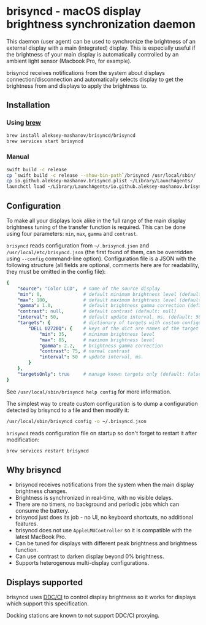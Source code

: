 # brisyncd - macOS display brightness synchronization daemon

This daemon (user agent) can be used to synchronize the brightness of an
external display with a main (integrated) display. This is especially useful if
the brightness of your main display is automatically controlled by an ambient
light sensor (Macbook Pro, for example).

brisyncd receives notifications from the system about displays
connection/disconnection and automatically selects display to get the
brightness from and displays to apply the brightness to.

## Installation

### Using [brew](https://brew.sh/)

```sh
brew install aleksey-mashanov/brisyncd/brisyncd
brew services start brisyncd
```

### Manual

```sh
swift build -c release
cp `swift build -c release --show-bin-path`/brisyncd /usr/local/sbin/
cp io.github.aleksey-mashanov.brisyncd.plist ~/Library/LaunchAgents/
launchctl load ~/Library/LaunchAgents/io.github.aleksey-mashanov.brisyncd.plist
```

## Configuration

To make all your displays look alike in the full range of the main display
brightness tuning of the transfer function is required. This can be done using
four parameters: `min`, `max`, `gamma` and `contrast`.

`brisyncd` reads configuration from `~/.brisyncd.json` and `/usr/local/etc/brisyncd.json`
(the first found of them, can be overridden using `--config` command-line option).
Configuration file is a JSON with the following structure (all fields are optional,
comments here are for readability, they must be omitted in the config file):

```yaml
{
    "source": "Color LCD",  # name of the source display
    "min": 0,               # default minimum brightness level (default: 0)
    "max": 100,             # default maximum brightness level (default: 100)
    "gamma": 1.0,           # default brightness gamma correction (default: 1.0)
    "contrast": null,       # default contrast (default: null)
    "interval": 50,         # default update interval, ms. (default: 50)
    "targets": {            # dictionary of targets with custom configuration
        "DELL U2720Q": {    # keys of the dict are names of the target displays
            "min": 35,      # minimum brightness level
            "max": 85,      # maximum brightness level
            "gamma": 2.2,   # brightness gamma correction
            "contrast": 75, # normal contrast
            "interval": 50  # update interval, ms.
        }
    },
    "targetsOnly": true     # manage known targets only (default: false)
}
```

See `/usr/local/sbin/brisyncd help config` for more information.

The simplest way to create custom configuration is to dump a configuration detected by brisyncd
to a file and then modify it:

```sh
/usr/local/sbin/brisyncd config -o ~/.brisyncd.json
```

`brisyncd` reads configuration file on startup so don't forget to restart it after modification:

```sh
brew services restart brisyncd
```

## Why brisyncd

* brisyncd receives notifications from the system when the main display brightness changes.
* Brightness is synchronized in real-time, with no visible delays.
* There are no timers, no background and periodic jobs which can consume the battery.
* brisyncd just does its job - no UI, no keyboard shortcuts, no additional features.
* brisyncd does not use `AppleLMUController` so it is compatible with the latest MacBook Pro.
* Can be tuned for displays with different peak brightness and brightness function.
* Can use contrast to darken display beyond 0% brightness.
* Supports heterogenous multi-display configurations.

## Displays supported

brisyncd uses [DDC/CI](https://en.wikipedia.org/wiki/Display_Data_Channel) to control display
brightness so it works for displays which support this specification.

Docking stations are known to not support DDC/CI proxying.
